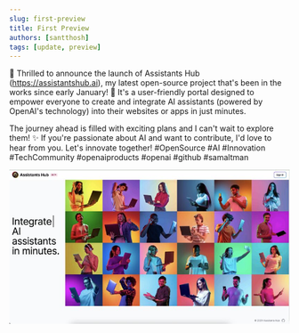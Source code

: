 ```yaml
---
slug: first-preview
title: First Preview
authors: [santthosh]
tags: [update, preview]
---
```


🚀 Thrilled to announce the launch of Assistants Hub (https://assistantshub.ai), my latest open-source project that's been in the works since early January! 🌟 It's a user-friendly portal designed to empower everyone to create and integrate AI assistants (powered by OpenAI's technology) into their websites or apps in just minutes.

The journey ahead is filled with exciting plans and I can't wait to explore them! ✨ If you're passionate about AI and want to contribute, I'd love to hear from you. Let's innovate together! #OpenSource #AI #Innovation #TechCommunity #openaiproducts #openai #github #samaltman

![Assistants Hub](./1710223019829.jpeg)